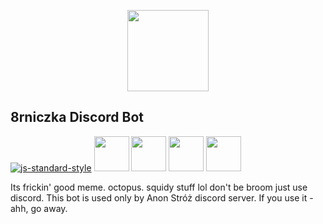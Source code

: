 <p align="center">    

<img src="https://cdn.rawgit.com/takidelfin/8rniczka/master/docs/8rniczka.svg" height="130px"/>
  
## 8rniczka Discord Bot

[![js-standard-style](https://cdn.rawgit.com/standard/standard/master/badge.svg)](http://standardjs.com) 
[<img src="https://cdn.rawgit.com/takidelfin/8rniczka/master/docs/discordjs.svg" height="56px"/>](https://discord.js.org/) [<img src="https://cdn.rawgit.com/takidelfin/8rniczka/master/docs/opusscript.svg" height="56px"/>](https://github.com/abalabahaha/opusscript) [<img src="https://cdn.rawgit.com/takidelfin/8rniczka/master/docs/simpleyoutubeapi.svg" height="56px"/>](https://github.com/HyperCoder2975/simple-youtube-api) [<img src="https://cdn.rawgit.com/takidelfin/8rniczka/c5274072/docs/nodeytdlcore.svg" height="56px"/>](https://github.com/fen/node-ytdl-core)

</p>

Its frickin' good meme. octopus. squidy stuff lol
don't be broom just use discord.
This bot is used only by Anon Stróż discord server. If you use it -ahh, go away. 
